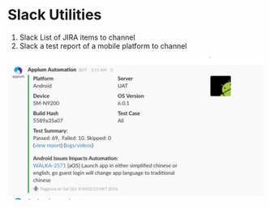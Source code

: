 # Slack Utilities

1. Slack List of JIRA items to channel
2. Slack a test report of a mobile platform to channel

![alt tag](./slack.png)

